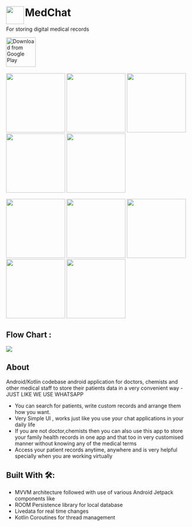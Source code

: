 # MedChat <a href="url"><img src="https://user-images.githubusercontent.com/53184162/110616811-fc327f00-81ba-11eb-9e7f-4351eafba08d.png" align="left" height="48" width="48" ></a>
For storing digital medical records
<br>

[<img src="https://play.google.com/intl/en_us/badges/images/generic/en_badge_web_generic.png" 
alt="Download from Google Play" 
height="80">](https://play.google.com/store/apps/details?id=com.babbarandrotech.medchat)
<br><br>
<a href="url"><img src="https://user-images.githubusercontent.com/53184162/114327387-7bb6c380-9b56-11eb-8c7d-8cb34a9c8c1c.jpeg" height = "auto" width ="160" ></a>
<a href="url"><img src="https://user-images.githubusercontent.com/53184162/114407581-26b29600-9bc6-11eb-9aec-9969338a40d2.jpeg" height = "auto" width ="160" ></a>
<a href="url"><img src="https://user-images.githubusercontent.com/53184162/114407590-29ad8680-9bc6-11eb-9dc1-251f87bc662c.jpeg" height = "auto" width ="160" ></a>
<a href="url"><img src="https://user-images.githubusercontent.com/53184162/114327554-29c26d80-9b57-11eb-9405-cb4acb3351d0.jpeg" height = "auto" width ="160" ></a>
<a href="url"><img src="https://user-images.githubusercontent.com/53184162/114327558-2cbd5e00-9b57-11eb-9c99-a4aaf9014806.jpeg" height = "auto" width ="160" ></a>

<a href="url"><img src="https://user-images.githubusercontent.com/53184162/114327703-ca189200-9b57-11eb-8b33-13f2234a5280.jpeg" height = "auto" width ="160" ></a>
<a href="url"><img src="https://user-images.githubusercontent.com/53184162/114327708-cd138280-9b57-11eb-9129-6c69271923ab.jpeg" height = "auto" width ="160" ></a>
<a href="url"><img src="https://user-images.githubusercontent.com/53184162/114327709-cf75dc80-9b57-11eb-8415-6a4110f1dcce.jpeg" height = "auto" width ="160" ></a>
<a href="url"><img src="https://user-images.githubusercontent.com/53184162/114327714-d270cd00-9b57-11eb-97db-f4874d2b2c56.jpeg" height = "auto" width ="160" ></a>
<a href="url"><img src="https://user-images.githubusercontent.com/53184162/114327719-d56bbd80-9b57-11eb-937b-206117c8eee4.jpeg" height = "auto" width ="160" ></a>

## Flow Chart : 
<a href="url"><img src="https://user-images.githubusercontent.com/53184162/134051632-2b3843cc-fbfe-4570-a7f6-1a2e8ac49130.png"></a>

## About

Android/Kotlin codebase android application for doctors, chemists and other medical staff to store their patients data in a very convenient way - JUST LIKE WE USE WHATSAPP
- You can search for patients, write custom records and arrange them how you want.
- Very Simple UI , works just like you use your chat applications in your daily life
- If you are not doctor,chemists then you can also use this app to store your family health records in one app and that too in very customised manner without knowing any of the medical terms
- Access your patient records anytime, anywhere and is very helpful specially when you are working virtually

## Built With 🛠: 

- MVVM architecture followed with use of various Android Jetpack components like 
- ROOM Persistence library for local database
- Livedata for real time changes
- Kotlin Coroutines for thread management
